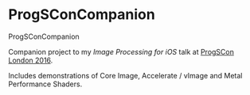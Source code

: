 # ProgSConCompanion
ProgSConCompanion

Companion project to my _Image Processing for iOS_ talk at [ProgSCon London 2016](http://progscon.co.uk). 

Includes demonstrations of Core Image, Accelerate / vImage and Metal Performance Shaders.
